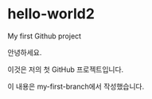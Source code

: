 # hello-world2
My first Github project

안녕하세요.

이것은 저의 첫 GitHub 프로젝트입니다.

이 내용은 my-first-branch에서 작성했습니다.